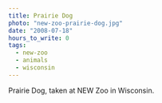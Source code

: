 ```yaml
---
title: Prairie Dog
photo: "new-zoo-prairie-dog.jpg"
date: "2008-07-18"
hours_to_write: 0
tags: 
  - new-zoo
  - animals
  - wisconsin
---
```


Prairie Dog, taken at NEW Zoo in Wisconsin.
